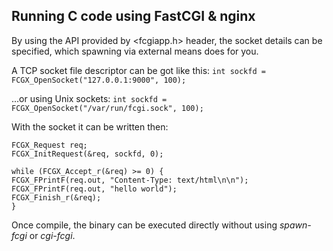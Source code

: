## Running **C** code using **FastCGI** & **nginx**

By using the API provided by <fcgiapp.h> header, the socket details can be specified, which spawning via external means does for you.

A TCP socket file descriptor can be got like this:
`int sockfd = FCGX_OpenSocket("127.0.0.1:9000", 100);`

...or using Unix sockets:
`int sockfd = FCGX_OpenSocket("/var/run/fcgi.sock", 100);`

With the socket it can be written then:
```
FCGX_Request req;
FCGX_InitRequest(&req, sockfd, 0);

while (FCGX_Accept_r(&req) >= 0) {
FCGX_FPrintF(req.out, "Content-Type: text/html\n\n");
FCGX_FPrintF(req.out, "hello world");
FCGX_Finish_r(&req);
}
```

Once compile, the binary can be executed directly without using *spawn-fcgi* or *cgi-fcgi*.
